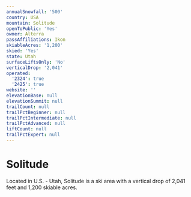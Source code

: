 ```yaml
---
annualSnowfall: '500'
country: USA
mountain: Solitude
openToPublic: 'Yes'
owner: Alterra
passAffiliations: Ikon
skiableAcres: '1,200'
skied: 'Yes'
state: Utah
surfaceLiftsOnly: 'No'
verticalDrop: '2,041'
operated:
  '2324': true
  '2425': true
website: ''
elevationBase: null
elevationSummit: null
trailCount: null
trailPctBeginner: null
trailPctIntermediate: null
trailPctAdvanced: null
liftCount: null
trailPctExpert: null
---
```



# Solitude

Located in U.S. - Utah, Solitude is a ski area with a vertical drop of 2,041 feet and 1,200 skiable acres.
